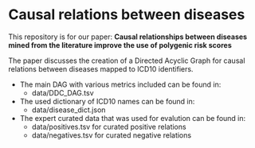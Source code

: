 # Causal relations between diseases
 This repository is for our paper: **Causal relationships between diseases mined from the literature improve the use of polygenic risk scores**

 
The paper discusses the creation of a Directed Acyclic Graph for causal relations between diseases mapped to ICD10 identifiers.

- The main DAG with various metrics included can be found in:
  - data/DDC_DAG.tsv
- The used dictionary of ICD10 names can be found in:
  - data/disease_dict.json
- The expert curated data that was used for evalution can be found in:
  - data/positives.tsv for curated positive relations
  - data/negatives.tsv for curated negative relations
